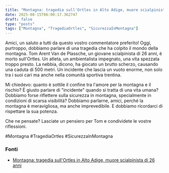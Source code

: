 ```yaml
---
title: "Montagna: tragedia sull'Ortles in Alto Adige, muore scialpinista di 26 anni"
date: 2025-08-15T06:00:17.362747
draft: false
type: "posts"
tags: ["Montagna", "TragediaOrtles", "SicurezzaInMontagna"]
---
```


Amici, un saluto a tutti da questo vostro commentatore preferito!  Oggi, purtroppo, dobbiamo parlare di una tragedia che ha colpito il mondo della montagna.  Tom Arent Van de Plassche, un giovane scialpinista di 26 anni, è morto sull'Ortles. Un atleta, un ambientalista impegnato, una vita spezzata troppo presto.  La nebbia, dicono, ha giocato un brutto scherzo, causando una caduta di 500 metri.  Un incidente che lascia un vuoto enorme, non solo tra i suoi cari ma anche nella comunità sportiva trentina.

Mi chiedevo: quanto è sottile il confine tra l'amore per la montagna e il rischio?  È giusto parlare di "incidente" quando si tratta di una vita umana?  Dobbiamo forse riflettere sulla sicurezza in montagna, specialmente in condizioni di scarsa visibilità?  Dobbiamo parlarne, amici, perché la montagna è meravigliosa, ma anche imprevedibile. E dobbiamo ricordarci di rispettare la sua potenza.

Che ne pensate? Lasciate un pensiero per Tom e condividete le vostre riflessioni.

#Montagna #TragediaOrtles #SicurezzaInMontagna


### Fonti
- [Montagna: tragedia sull'Ortles in Alto Adige, muore scialpinista di 26 anni](https://corrieredeltrentino.corriere.it/notizie/cronaca/24_maggio_12/montagna-tragedia-sull-ortles-in-alto-adige-muore-scialpinista-di-26-anni-21254b11-2643-43c2-b2a6-fadf82d52xlk.shtml)
